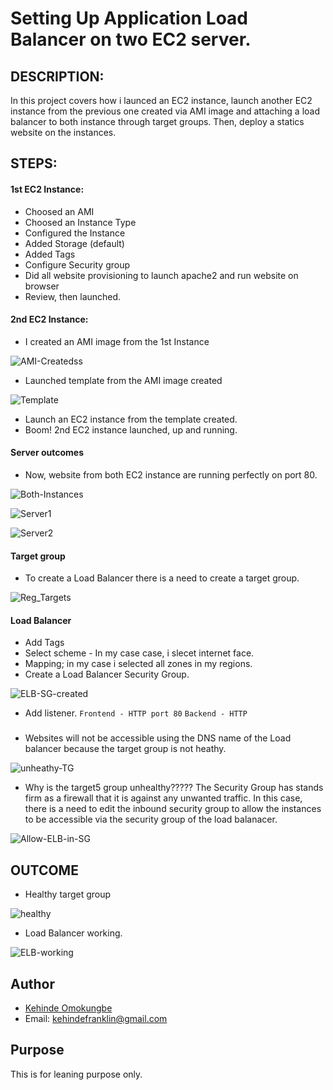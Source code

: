 # Setting Up Application Load Balancer on two EC2 server.

## DESCRIPTION: 
In this project covers how i launced an EC2 instance, launch another EC2 instance from the previous one created via AMI image and attaching a load balancer to both instance through target groups. Then, deploy a statics website on the instances.


## STEPS:
#### 1st EC2 Instance: 
- Choosed an AMI
- Choosed an Instance Type
- Configured the Instance
- Added Storage (default)
- Added Tags
- Configure Security group
- Did all website provisioning to launch apache2 and run website on browser
- Review, then launched.

#### 2nd EC2 Instance:
- I created an AMI image from the 1st Instance
  
![AMI-Createdss](https://github.com/OK-CodeClinic/Application_Load_Balancer_on_two_EC2_instance/assets/100064229/612a434c-5e34-406f-8084-5f3ef1d23062)

  
- Launched template from the AMI image created
  
![Template](https://github.com/OK-CodeClinic/Application_Load_Balancer_on_two_EC2_instance/assets/100064229/30d7fab6-675b-4128-9d18-0c7ee1f23909)


- Launch an EC2 instance from the template created.
- Boom! 2nd EC2 instance launched, up and running.


#### Server outcomes
- Now, website from both EC2 instance are running perfectly on port 80.

![Both-Instances](https://github.com/OK-CodeClinic/Application_Load_Balancer_on_two_EC2_instance/assets/100064229/aaa72323-690d-473d-be9f-dde0fbc17d11)


![Server1](https://github.com/OK-CodeClinic/Application_Load_Balancer_on_two_EC2_instance/assets/100064229/36dd180e-e671-4f21-b743-a8fc8146a6f0)

![Server2](https://github.com/OK-CodeClinic/Application_Load_Balancer_on_two_EC2_instance/assets/100064229/f4693faa-428a-4486-801f-e26a94840f29)


#### Target group
- To create a Load Balancer there is a need to create a target group.

![Reg_Targets](https://github.com/OK-CodeClinic/Application_Load_Balancer_on_two_EC2_instance/assets/100064229/b66034e8-6ac6-48c9-a665-2f27f14cf232)

#### Load Balancer
- Add Tags
- Select scheme - In my case case, i slecet internet face.
- Mapping; in my case i selected all zones in my regions.
- Create a Load Balancer Security Group.

![ELB-SG-created](https://github.com/OK-CodeClinic/Application_Load_Balancer_on_two_EC2_instance/assets/100064229/c44bb7ff-d5e3-42ed-9e96-3eb8646187d8)

- Add listener. ```Frontend - HTTP port 80``` ```Backend - HTTP```




###
- Websites will not be accessible using the DNS name of the Load balancer because the target group is not heathy.


![unheathy-TG](https://github.com/OK-CodeClinic/Application_Load_Balancer_on_two_EC2_instance/assets/100064229/a4800fa9-72f4-4b3e-9fd4-ca265b967151)



- Why is the target5 group unhealthy????? The Security Group has stands firm as a firewall that it is against any unwanted traffic. In this case, there is a need to edit the inbound security group to allow the instances to be accessible via the security group of the load balanacer.

![Allow-ELB-in-SG](https://github.com/OK-CodeClinic/Application_Load_Balancer_on_two_EC2_instance/assets/100064229/5bc6adf1-9c14-478c-93bb-c1556bf508aa)





## OUTCOME

- Healthy target group
  
![healthy](https://github.com/OK-CodeClinic/Application_Load_Balancer_on_two_EC2_instance/assets/100064229/1e1e8b51-3b08-4636-a55f-3075fe15f8e8)


- Load Balancer working.

![ELB-working](https://github.com/OK-CodeClinic/Application_Load_Balancer_on_two_EC2_instance/assets/100064229/48721283-1a3d-4763-ac36-6161249b1b37)



## Author

- [Kehinde Omokungbe](https://www.github.com/OK-CodeClinic)
- Email: kehindefranklin@gmail.com

## Purpose
This is for leaning purpose only.
